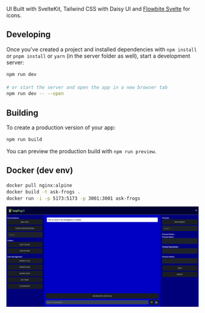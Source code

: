 UI Built with SvelteKit, Tailwind CSS with Daisy UI and [Flowbite Svelte](https://flowbite-svelte.com/docs/) for icons.

## Developing

Once you've created a project and installed dependencies with `npm install` or `pnpm install` or `yarn` (in the server folder as well), start a development server:

```bash
npm run dev

# or start the server and open the app in a new browser tab
npm run dev -- --open
```

## Building

To create a production version of your app:

```bash
npm run build
```

You can preview the production build with `npm run preview`.

## Docker (dev env)

```bash
docker pull nginx:alpine
docker build -t ask-frogs .
docker run -i -p 5173:5173 -p 3001:3001 ask-frogs
```

![screenshot](./static/ui-screenshot.png "Screenshot")